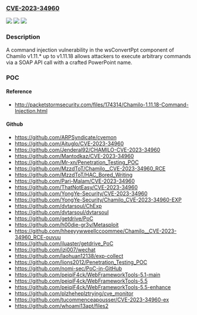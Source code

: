 ### [CVE-2023-34960](https://cve.mitre.org/cgi-bin/cvename.cgi?name=CVE-2023-34960)
![](https://img.shields.io/static/v1?label=Product&message=n%2Fa&color=blue)
![](https://img.shields.io/static/v1?label=Version&message=n%2Fa%20&color=brightgreen)
![](https://img.shields.io/static/v1?label=Vulnerability&message=n%2Fa&color=brightgreen)

### Description

A command injection vulnerability in the wsConvertPpt component of Chamilo v1.11.* up to v1.11.18 allows attackers to execute arbitrary commands via a SOAP API call with a crafted PowerPoint name.

### POC

#### Reference
- http://packetstormsecurity.com/files/174314/Chamilo-1.11.18-Command-Injection.html

#### Github
- https://github.com/ARPSyndicate/cvemon
- https://github.com/Aituglo/CVE-2023-34960
- https://github.com/Jenderal92/CHAMILO-CVE-2023-34960
- https://github.com/Mantodkaz/CVE-2023-34960
- https://github.com/Mr-xn/Penetration_Testing_POC
- https://github.com/MzzdToT/Chamilo__CVE-2023-34960_RCE
- https://github.com/MzzdToT/HAC_Bored_Writing
- https://github.com/Pari-Malam/CVE-2023-34960
- https://github.com/ThatNotEasy/CVE-2023-34960
- https://github.com/YongYe-Security/CVE-2023-34960
- https://github.com/YongYe-Security/Chamilo_CVE-2023-34960-EXP
- https://github.com/dvtarsoul/ChExp
- https://github.com/dvtarsoul/dvtarsoul
- https://github.com/getdrive/PoC
- https://github.com/h00die-gr3y/Metasploit
- https://github.com/hheeyywweellccoommee/Chamilo__CVE-2023-34960_RCE-ouvuu
- https://github.com/iluaster/getdrive_PoC
- https://github.com/izj007/wechat
- https://github.com/laohuan12138/exp-collect
- https://github.com/lions2012/Penetration_Testing_POC
- https://github.com/nomi-sec/PoC-in-GitHub
- https://github.com/peiqiF4ck/WebFrameworkTools-5.1-main
- https://github.com/peiqiF4ck/WebFrameworkTools-5.5
- https://github.com/peiqiF4ck/WebFrameworkTools-5.5-enhance
- https://github.com/plzheheplztrying/cve_monitor
- https://github.com/tucommenceapousser/CVE-2023-34960-ex
- https://github.com/whoami13apt/files2

